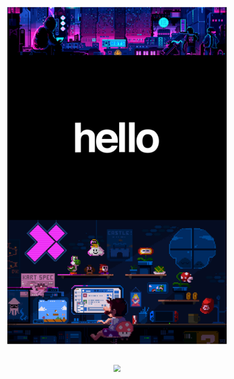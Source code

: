 <div style="display:flex; flex-direction:column; flex-wrap:wrap; grid-auto-flow: row; padding:0; margin:0; border-collapse:collapse; border-spacing:0;">
    <img src="https://raw.githubusercontent.com/thatwonguy/thatwonguy/main/gifs/cyberpunk_hacker.gif" style="width:100%; display: inline; margin:0; float: none;"/>
    <img src="https://raw.githubusercontent.com/thatwonguy/thatwonguy/main/gifs/hello_rotating.gif" style="width:100%; display: inline; margin:0; float: none;"/>
    <img src="https://raw.githubusercontent.com/thatwonguy/thatwonguy/main/gifs/mario_coding.gif" style="width:100%; display: inline; margin:0; float: none;"/>
</div>

<!-- <div style="display:flex; flex-direction:column; padding:0; margin:0;">
    <img src="gifs/cyberpunk_hacker.gif" style="width:100%;"/>
    <img src="gifs/hello_rotating.gif" style="width:100%;"/>
    <img src="gifs/mario_coding.gif" style="width:100%;"/>
</div> -->

<div align="center">
<br>
<br>

![](https://komarev.com/ghpvc/?username=thatwonguy)

</div>

<!-- [![thatwonguy's GitHub stats](https://github-readme-stats.vercel.app/api?username=thatwonguy&show_icons=true&theme=dark#gh-dark-mode-only)](https://github.com/thatwonguy/github-readme-stats)

[![Top Langs](https://github-readme-stats.vercel.app/api/top-langs/?username=thatwonguy&layout=compact&theme=vision-friendly-dark)](https://github.com/thatwonguy/github-readme-stats)

<!--
**thatwonguy/thatwonguy** is a ✨ _special_ ✨ repository because its `README.md` (this file) appears on your GitHub profile.

Here are some ideas to get you started:

- 🔭 I’m currently working on ...
- 🌱 I’m currently learning ...
- 👯 I’m looking to collaborate on ...
- 🤔 I’m looking for help with ...
- 💬 Ask me about ...
- 📫 How to reach me: ...
- 😄 Pronouns: ...
- ⚡ Fun fact: ...
-->
